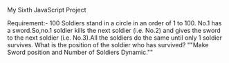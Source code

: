My Sixth JavaScript Project

Requirement:-
100 Soldiers stand in a circle in an order of 1 to 100. No.1 has a sword.So,no.1 soldier kills the next soldier (i.e. No.2) and gives the sword to the next soldier (i.e. No.3).All the soldiers do the same until only 1 soldier survives. What is the position of the soldier who has survived?
""Make Sword position and Number of Soldiers Dynamic.""

